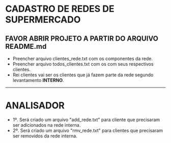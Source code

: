 # CADASTRO DE REDES DE SUPERMERCADO
## FAVOR ABRIR PROJETO A PARTIR DO ARQUIVO README.md

- Preencher arquivo clientes_rede.txt com os componentes da rede.
- Preencher arquivo todos_clientes.txt com os com seus respectivos clientes.
- Rei clientes vai ser os clientes que já fazem parte da rede segundo levantamento **INTERNO**.

-----

# ANALISADOR

- 1º. Será criado um arquivo "add_rede.txt" para cliente que precisaram ser adicionados na rede interna.
- 2º. Será criado um arquivo "rmv_rede.txt" para clientes que precisaram ser removidos da rede interna.